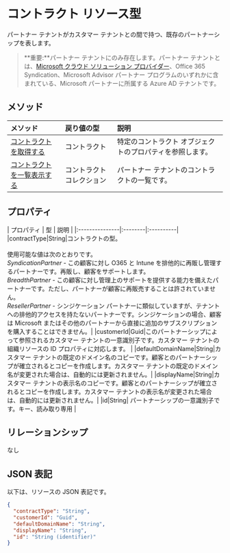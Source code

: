 # コントラクト リソース型
<a id="contract-resource-type" class="xliff"></a>
パートナー テナントがカスタマー テナントとの間で持つ、既存のパートナーシップを表します。

> **重要:**パートナー テナントにのみ存在します。パートナー テナントとは、[Microsoft クラウド ソリューション プロバイダー](https://partnercenter.microsoft.com/en-us/partner/programs)、Office 365 Syndication、Microsoft Advisor パートナー プログラムのいずれかに含まれている、Microsoft パートナーに所属する Azure AD テナントです。

## メソッド
<a id="methods" class="xliff"></a>

| メソッド   | 戻り値の型 | 説明 |
|:---------------|:--------|:----------|
|[コントラクトを取得する](../api/contract_get.md) | コントラクト |特定のコントラクト オブジェクトのプロパティを参照します。 |
|[コントラクトを一覧表示する](../api/contract_list.md) | コントラクト コレクション | パートナー テナントのコントラクトの一覧です。 |

## プロパティ
<a id="properties" class="xliff"></a>
| プロパティ   | 型 | 説明 |
|:---------------|:--------|:----------|
|contractType|String|コントラクトの型。<br><br>使用可能な値は次のとおりです。<br> *SyndicationPartner* - この顧客に対し O365 と Intune を排他的に再販し管理するパートナーです。再販し、顧客をサポートします。<br> *BreadthPartner* - この顧客に対し管理上のサポートを提供する能力を備えたパートナーです。ただし、パートナーが顧客に再販売することは許されていません。<br>*ResellerPartner* - シンジケーション パートナーに類似していますが、テナントへの排他的アクセスを持たないパートナーです。シンジケーションの場合、顧客は Microsoft またはその他のパートナーから直接に追加のサブスクリプションを購入することはできません。|
|customerId|Guid|このパートナーシップによって参照されるカスタマー テナントの一意識別子です。カスタマー テナントの組織リソースの ID プロパティに対応します。 |
|defaultDomainName|String|カスタマー テナントの既定のドメイン名のコピーです。顧客とのパートナーシップが確立されるとコピーを作成します。カスタマー テナントの既定のドメイン名が変更された場合は、自動的には更新されません。|
|displayName|String|カスタマー テナントの表示名のコピーです。顧客とのパートナーシップが確立されるとコピーを作成します。カスタマー テナントの表示名が変更された場合は、自動的には更新されません。|
|id|String| パートナーシップの一意識別子です。キー、読み取り専用 |

## リレーションシップ
<a id="relationships" class="xliff"></a>
なし


## JSON 表記
<a id="json-representation" class="xliff"></a>
以下は、リソースの JSON 表記です。

<!-- {
  "blockType": "resource",
  "optionalProperties": [

  ],
  "@odata.type": "microsoft.graph.Contract"
}-->

```json
{
  "contractType": "String",
  "customerId": "Guid",
  "defaultDomainName": "String",
  "displayName": "String",
  "id": "String (identifier)"
}

```

<!-- uuid: 8fcb5dbc-d5aa-4681-8e31-b001d5168d79
2015-10-25 14:57:30 UTC -->
<!-- {
  "type": "#page.annotation",
  "description": "Contract resource",
  "keywords": "",
  "section": "documentation",
  "tocPath": ""
}-->